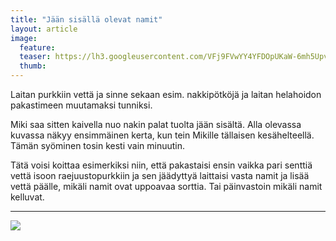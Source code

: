 ```yaml
---
title: "Jään sisällä olevat namit"
layout: article
image:
  feature:
  teaser: https://lh3.googleusercontent.com/VFj9FVwYY4YFDOpUKaW-6mh5UpvyT1RuogiQmG0E6Dk=w245
  thumb:
---
```


Laitan purkkiin vettä ja sinne sekaan esim. nakkipötköjä ja laitan helahoidon pakastimeen muutamaksi tunniksi.

Miki saa sitten kaivella nuo nakin palat tuolta jään sisältä. Alla olevassa kuvassa näkyy ensimmäinen kerta, kun tein Mikille tällaisen kesähelteellä. Tämän syöminen tosin kesti vain minuutin.

Tätä voisi koittaa esimerkiksi niin, että pakastaisi ensin vaikka pari senttiä vettä isoon raejuustopurkkiin ja sen jäädyttyä laittaisi vasta namit ja lisää vettä päälle, mikäli namit ovat uppoavaa sorttia. Tai päinvastoin mikäli namit kelluvat.

---

![](https://lh3.googleusercontent.com/IoOT-Y4wCbnJ_K7S-BREC8TZjJ781z73FYxTqh-dVxE=w800)
